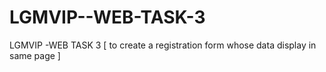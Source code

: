# LGMVIP--WEB-TASK-3
LGMVIP -WEB TASK 3  [ to create a registration form whose data display in same page ]
